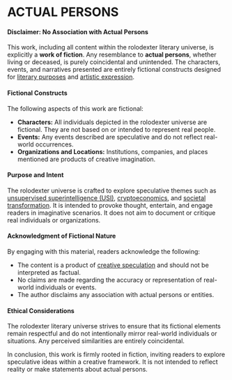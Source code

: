 # ACTUAL PERSONS

#### **Disclaimer: No Association with Actual Persons**

This work, including all content within the rolodexter literary universe, is explicitly a **work of fiction**. Any resemblance to **actual persons**, whether living or deceased, is purely coincidental and unintended. The characters, events, and narratives presented are entirely fictional constructs designed for [literary purposes](../concepts/literary_purposes.md) and [artistic expression](../concepts/art_expression.md).

#### **Fictional Constructs**

The following aspects of this work are fictional:

* **Characters:** All individuals depicted in the rolodexter universe are fictional. They are not based on or intended to represent real people.
* **Events:** Any events described are speculative and do not reflect real-world occurrences.
* **Organizations and Locations:** Institutions, companies, and places mentioned are products of creative imagination.

#### **Purpose and Intent**

The rolodexter universe is crafted to explore speculative themes such as [unsupervised superintelligence (USI)](../concepts/unsupervised-superintelligence.md), [cryptoeconomics](../themes/cryptoeconomics.md), and [societal transformation](../themes/society.md). It is intended to provoke thought, entertain, and engage readers in imaginative scenarios. It does not aim to document or critique real individuals or organizations.

#### **Acknowledgment of Fictional Nature**

By engaging with this material, readers acknowledge the following:

* The content is a product of [creative speculation](../concepts/creative-speculation.md) and should not be interpreted as factual.
* No claims are made regarding the accuracy or representation of real-world individuals or events.
* The author disclaims any association with actual persons or entities.

#### **Ethical Considerations**

The rolodexter literary universe strives to ensure that its fictional elements remain respectful and do not intentionally mirror real-world individuals or situations. Any perceived similarities are entirely coincidental.

In conclusion, this work is firmly rooted in fiction, inviting readers to explore speculative ideas within a creative framework. It is not intended to reflect reality or make statements about actual persons.
